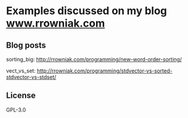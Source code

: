 # Examples discussed on my blog www.rrowniak.com

## Blog posts

sorting_big: http://rrowniak.com/programming/new-word-order-sorting/

vect_vs_set: http://rrowniak.com/programming/stdvector-vs-sorted-stdvector-vs-stdset/

## License

GPL-3.0

